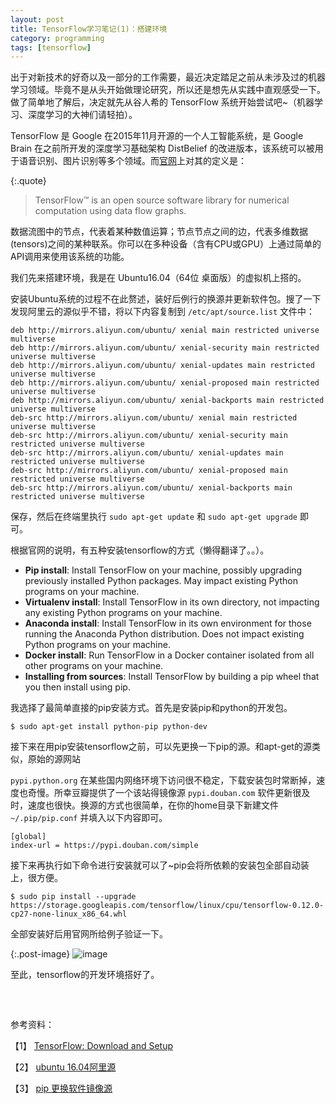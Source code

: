 ```yaml
---
layout: post
title: TensorFlow学习笔记(1)：搭建环境
category: programming
tags: [tensorflow]
---
```


出于对新技术的好奇以及一部分的工作需要，最近决定踏足之前从未涉及过的机器学习领域。毕竟不是从头开始做理论研究，所以还是想先从实践中直观感受一下。做了简单地了解后，决定就先从谷人希的 TensorFlow 系统开始尝试吧~（机器学习、深度学习的大神们请轻拍）。

TensorFlow 是 Google 在2015年11月开源的一个人工智能系统，是 Google Brain 在之前所开发的深度学习基础架构 DistBelief 的改进版本，该系统可以被用于语音识别、图片识别等多个领域。而[官网](https://www.tensorflow.org)上对其的定义是：

<!-- excerpt -->

{:.quote}
> TensorFlow™ is an open source software library for numerical computation using data flow graphs.

数据流图中的节点，代表着某种数值运算；节点节点之间的边，代表多维数据(tensors)之间的某种联系。你可以在多种设备（含有CPU或GPU）上通过简单的API调用来使用该系统的功能。

我们先来搭建环境，我是在 Ubuntu16.04（64位 桌面版）的虚拟机上搭的。

安装Ubuntu系统的过程不在此赘述，装好后例行的换源并更新软件包。搜了一下发现阿里云的源似乎不错，将以下内容复制到 `/etc/apt/source.list` 文件中：

    deb http://mirrors.aliyun.com/ubuntu/ xenial main restricted universe multiverse
    deb http://mirrors.aliyun.com/ubuntu/ xenial-security main restricted universe multiverse
    deb http://mirrors.aliyun.com/ubuntu/ xenial-updates main restricted universe multiverse
    deb http://mirrors.aliyun.com/ubuntu/ xenial-proposed main restricted universe multiverse
    deb http://mirrors.aliyun.com/ubuntu/ xenial-backports main restricted universe multiverse
    deb-src http://mirrors.aliyun.com/ubuntu/ xenial main restricted universe multiverse
    deb-src http://mirrors.aliyun.com/ubuntu/ xenial-security main restricted universe multiverse
    deb-src http://mirrors.aliyun.com/ubuntu/ xenial-updates main restricted universe multiverse
    deb-src http://mirrors.aliyun.com/ubuntu/ xenial-proposed main restricted universe multiverse
    deb-src http://mirrors.aliyun.com/ubuntu/ xenial-backports main restricted universe multiverse

保存，然后在终端里执行 `sudo apt-get update` 和 `sudo apt-get upgrade` 即可。

根据官网的说明，有五种安装tensorflow的方式（懒得翻译了。。）。

- **Pip install**: Install TensorFlow on your machine, possibly upgrading previously installed Python packages. May impact existing Python programs on your machine.
- **Virtualenv install**: Install TensorFlow in its own directory, not impacting any existing Python programs on your machine.
- **Anaconda install**: Install TensorFlow in its own environment for those running the Anaconda Python distribution. Does not impact existing Python programs on your machine.
- **Docker install**: Run TensorFlow in a Docker container isolated from all other programs on your machine.
- **Installing from sources**: Install TensorFlow by building a pip wheel that you then install using pip.

我选择了最简单直接的pip安装方式。首先是安装pip和python的开发包。

    $ sudo apt-get install python-pip python-dev

接下来在用pip安装tensorflow之前，可以先更换一下pip的源。和apt-get的源类似，原始的源网站

`pypi.python.org` 在某些国内网络环境下访问很不稳定，下载安装包时常断掉，速度也奇慢。所幸豆瓣提供了一个该站得镜像源 `pypi.douban.com` 软件更新很及时，速度也很快。换源的方式也很简单，在你的home目录下新建文件 `~/.pip/pip.conf` 并填入以下内容即可。

    [global]
    index-url = https://pypi.douban.com/simple

接下来再执行如下命令进行安装就可以了~pip会将所依赖的安装包全部自动装上，很方便。

    $ sudo pip install --upgrade https://storage.googleapis.com/tensorflow/linux/cpu/tensorflow-0.12.0-cp27-none-linux_x86_64.whl

全部安装好后用官网所给例子验证一下。

{:.post-image}
![image]({{BASE_PATH}}/assets/posts/images/2016-12-26-tensorflow-test.png)

至此，tensorflow的开发环境搭好了。

<p style="margin-top:60px;">参考资料：</p>

【1】 [TensorFlow: Download and Setup](https://www.tensorflow.org/get_started/os_setup)

【2】 [ubuntu 16.04阿里源](http://www.victorup.com/2016/05/ubuntu-16-04阿里源/)

【3】 [pip 更换软件镜像源](http://www.jianshu.com/p/785bb1f4700d)
